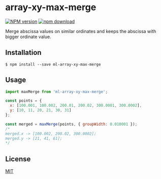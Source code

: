 # array-xy-max-merge

[![NPM version][npm-image]][npm-url]
[![npm download][download-image]][download-url]

Merge abscissa values on similar ordinates and keeps the abscissa with bigger ordinate value.

## Installation

`$ npm install --save ml-array-xy-max-merge`

## Usage

```js
import maxMerge from 'ml-array-xy-max-merge';

const points = {
  x: [100.001, 100.002, 200.01, 200.02, 300.0001, 300.0002],
  y: [10, 11, 20, 21, 30, 31]
};

const merged = maxMerge(points, { groupWidth: 0.010001 });
/*
merged.x -> [100.002, 200.02, 300.0002];
merged.y -> [21, 41, 61];
*/
```

## License

[MIT](./LICENSE)

[npm-image]: https://img.shields.io/npm/v/array-xy-max-merge.svg?style=flat-square
[npm-url]: https://npmjs.org/package/array-xy-max-merge
[download-image]: https://img.shields.io/npm/dm/array-xy-max-merge.svg?style=flat-square
[download-url]: https://npmjs.org/package/array-xy-max-merge
